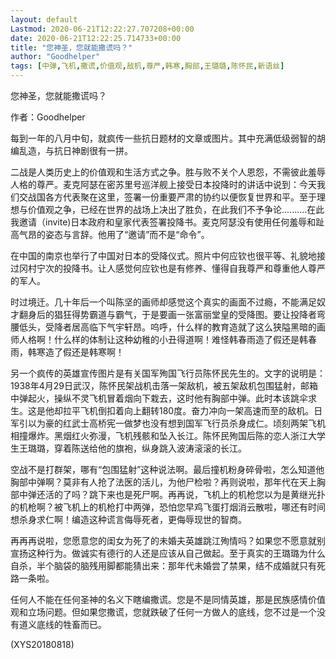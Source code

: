 ```yaml
---
layout: default
Lastmod: 2020-06-21T12:22:27.707208+00:00
date: 2020-06-21T12:22:25.714733+00:00
title: "您神圣，您就能撒谎吗？"
author: "Goodhelper"
tags: [中弹,飞机,撒谎,价值观,敌机,尊严,韩寒,胸部,王璐璐,陈怀民,新语丝]
---
```


您神圣，您就能撒谎吗？

作者：Goodhelper

每到一年的八月中旬，就疯传一些抗日题材的文章或图片。其中充满低级弱智的胡编乱造，与抗日神剧很有一拼。

二战是人类历史上的价值观和生活方式之争。胜与败不关个人恩怨，不需彼此羞辱人格的尊严。麦克阿瑟在密苏里号巡洋舰上接受日本投降时的讲话中说到：今天我们交战国各方代表聚在这里，签署一份重要严肃的协约以便恢复世界和平。至于理想与价值观之争，已经在世界的战场上决出了胜负，在此我们不予争论..........在此我邀请（invite)日本政府和皇家代表签署投降书。麦克阿瑟没有使用任何羞辱和趾高气昂的姿态与言辞。他用了“邀请”而不是“命令”。

在中国的南京也举行了中国对日本的受降仪式。照片中何应钦也很平等、礼貌地接过冈村宁次的投降书。让人感觉何应钦也是有修养、懂得自我尊严和尊重他人尊严的军人。

时过境迁。几十年后一个叫陈坚的画师却感觉这个真实的画面不过瘾，不能满足奴才翻身后的猖狂得势霸道与霸气，于是要画一张富丽堂皇的受降图。要让投降者弯腰低头，受降者居高临下气宇轩昂。呜呼，什么样的教育造就了这么狭隘黑暗的画师人格啊！什么样的体制让这种幼稚的小丑得道啊！难怪韩春雨造了假还是韩春雨，韩寒造了假还是韩寒啊！

另一个疯传的英雄宣传图片是有关国军殉国飞行员陈怀民先生的。文字的说明是：1938年4月29日武汉，陈怀民架战机击落一架敌机，被五架敌机包围猛射，邮箱中弹起火，操纵不灵飞机冒着烟向下栽去，这时他有胸部中弹。此时本该跳伞求生。这是他却拉平飞机倒扣着向上翻转180度。奋力冲向一架高速而至的敌机。日军引以为豪的红武士高桥宪一做梦也没有想到国军飞行员杀身成仁。顷刻两架飞机相撞爆炸。黑烟红火弥漫，飞机残骸和坠入长江。陈怀民殉国后陈的恋人浙江大学生王璐璐，穿着陈送给他的旗袍，纵身跳入波涛滚滚的长江。

空战不是打群架，哪有“包围猛射”这种说法啊。最后撞机粉身碎骨啦，怎么知道他胸部中弹啊？莫非有人抢了法医的活儿，为他尸检啦？再则说啦，那年代在天上胸部中弹还活的了吗？跳下来也是死尸啊。再再说，飞机上的机枪您以为是黄继光扑的机枪啊？被飞机上的机枪打中两弹，恐怕您早鸡飞蛋打烟消云散啦，哪还有时间想杀身求仁啊！编造这种谎言侮辱死者，更侮辱现世的智商。

再再再说啦，您愿意您的闺女为死了的未婚夫英雄跳江殉情吗？如果您不愿意就别宣扬这种行为。做诚实有德行的人还是应该从自己做起。至于真实的王璐璐为什么自杀，半个脑袋的脑残用脚都能猜出来：那年代未婚尝了禁果，结不成婚就只有死路一条啦。

任何人不能在任何圣神的名义下瞎编撒谎。您是不是同情英雄，那是民族感情价值观和立场问题。但如果您撒谎，您就跌破了任何一方做人的底线，您不过是一个没有道义底线的牲畜而已。

(XYS20180818)

